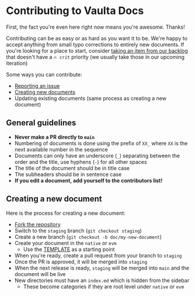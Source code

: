 # Contributing to Vaulta Docs

First, the fact you're even here right now means you're awesome. Thanks!

Contributing can be as easy or as hard as you want it to be. 
We're happy to accept anything from small typo corrections to entirely new documents. 
If you're looking for a place to start, consider [taking an item from our backlog](https://github.com/orgs/vaultafoundation/projects/18/views/10)
that doesn't have a `🔥 crit` priority (we usually take those in our upcoming iteration)

Some ways you can contribute:
- [Reporting an issue](https://github.com/vaultafoundation/docs/issues)
- [Creating new documents](#creating-a-new-document)
- Updating existing documents (same process as creating a new document)

## General guidelines

- **Never make a PR directly to `main`**
- Numbering of documents is done using the prefix of `XX_` where `XX` is the next available number in the sequence
- Documents can only have an underscore (`_`) separating between the order and the title, use hyphens (`-`) for all other spaces
- The title of the document should be in title case
- The subheaders should be in sentence case
- **If you edit a document, add yourself to the contributors list!**

## Creating a new document

Here is the process for creating a new document:
- [Fork the repository](https://github.com/vaultafoundation/docs/fork)
- Switch to the `staging` branch (`git checkout staging`)
- Create a new branch (`git checkout -b doc/my-new-document`)
- Create your document in the `native` or `evm`
  - Use the [TEMPLATE](TEMPLATE.md) as a starting point
- When you're ready, create a pull request from your branch to `staging`
- Once the PR is approved, it will be merged into `staging`
- When the next release is ready, `staging` will be merged into `main` and the document will be live
- New directories must have an `index.md` which is hidden from the sidebar
  - These become categories if they are root level under `native` or `evm`





